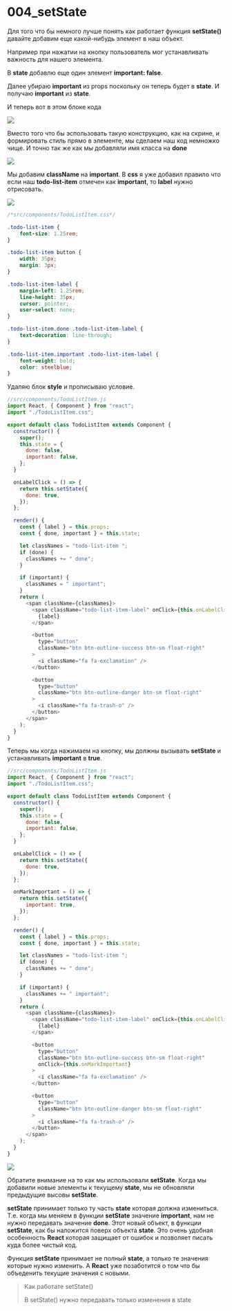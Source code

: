 # 004_setState

Для того что бы немного лучше понять как работает функция **setState()** давайте добавим еще какой-нибудь элемент в наш объект.

Например при нажатии на кнопку пользователь мог устанавливать важность для нашего элемента.

В **state** добавлю еще один элемент **important: false**.

Далее убираю **important** из props поскольку он теперь будет в **state**.
И получаю **important** из **state**.

И теперь вот в этом блоке кода

![](img/001.jpg)

Вместо того что бы эспользовать такую конструкцию, как на скрине, и формировать стиль прямо в элементе, мы сделаем наш код немножко чище. И точно так же как мы добавляли имя класса на **done**

![](img/002.jpg)

Мы добавим **className** на **important**. В **css** я уже добавил правило что если наш **todo-list-item** отмечен как **important**, то **label** нужно отрисовать.

![](img/003.jpg)

```css
/*src/components/TodoListItem.css*/

.todo-list-item {
    font-size: 1.25rem;
}

.todo-list-item button {
    width: 35px;
    margin: 3px;
}

.todo-list-item-label {
    margin-left: 1.25rem;
    line-height: 35px;
    cursor: pointer;
    user-select: none;
}

.todo-list-item.done .todo-list-item-label {
    text-decoration: line-through;
}

.todo-list-item.important .todo-list-item-label {
    font-weight: bold;
    color: steelblue;
}
```

Удаляю блок **style** и прописываю условие.

```js
//src/components/TodoListItem.js
import React, { Component } from "react";
import "./TodoListItem.css";

export default class TodoListItem extends Component {
  constructor() {
    super();
    this.state = {
      done: false,
      important: false,
    };
  }

  onLabelClick = () => {
    return this.setState({
      done: true,
    });
  };

  render() {
    const { label } = this.props;
    const { done, important } = this.state;

    let classNames = "todo-list-item ";
    if (done) {
      classNames += " done";
    }

    if (important) {
      classNames = " important";
    }
    return (
      <span className={classNames}>
        <span className="todo-list-item-label" onClick={this.onLabelClick}>
          {label}
        </span>

        <button
          type="button"
          className="btn btn-outline-success btn-sm float-right"
        >
          <i className="fa fa-exclamation" />
        </button>

        <button
          type="button"
          className="btn btn-outline-danger btn-sm float-right"
        >
          <i className="fa fa-trash-o" />
        </button>
      </span>
    );
  }
}

```

Теперь мы когда нажимаем на кнопку, мы должны вызывать **setState** и устанавливать **important** в **true**.

```js
//src/components/TodoListItem.js
import React, { Component } from "react";
import "./TodoListItem.css";

export default class TodoListItem extends Component {
  constructor() {
    super();
    this.state = {
      done: false,
      important: false,
    };
  }

  onLabelClick = () => {
    return this.setState({
      done: true,
    });
  };

  onMarkImportant = () => {
    return this.setState({
      important: true,
    });
  };

  render() {
    const { label } = this.props;
    const { done, important } = this.state;

    let classNames = "todo-list-item ";
    if (done) {
      classNames += " done";
    }

    if (important) {
      classNames += " important";
    }
    return (
      <span className={classNames}>
        <span className="todo-list-item-label" onClick={this.onLabelClick}>
          {label}
        </span>

        <button
          type="button"
          className="btn btn-outline-success btn-sm float-right"
          onClick={this.onMarkImportant}
        >
          <i className="fa fa-exclamation" />
        </button>

        <button
          type="button"
          className="btn btn-outline-danger btn-sm float-right"
        >
          <i className="fa fa-trash-o" />
        </button>
      </span>
    );
  }
}

```

![](img/004.jpg)

Обратите внимание на то как мы использовали **setState**. Когда мы добавили новые элементы к текущему **state**, мы не обновляли предыдущие высовы **setState**.

**setState** принимает только ту часть **state** которая должна измениться. Т.е. когда мы меняем в функции **setState** значение **important**, нам не нужно передавать значение **done**. Этот новый объект, в функции **setState**, как бы наложится поверх объекта **state**. Это очень удобная особенность **React** которая защищает от ошибок и позволяет писать куда более чистый код.

Функция **setState** принимает не полный **state**, а только те значения которые нужно изменить. А **React** уже позаботится о том что бы объеденить текущие значения с новыми.

> Как работате setState()
> 
> В setState() нужно передавать только изменения в state